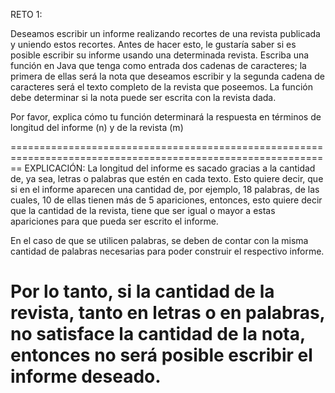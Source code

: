 RETO 1:

Deseamos escribir un informe realizando recortes de una revista publicada y uniendo estos recortes. Antes de hacer esto, le gustaría saber si es posible escribir su informe usando una determinada revista.
Escriba una función en Java que tenga como entrada dos cadenas de caracteres; la primera de ellas será la nota que deseamos escribir y la segunda cadena de caracteres será el texto completo de la revista que poseemos. La función debe determinar si la nota puede ser escrita con la revista dada.

Por favor, explica cómo tu función determinará la respuesta en términos de longitud del informe (n) y de la revista (m)


==============================================================================================================
EXPLICACIÓN:
La longitud del informe es sacado gracias a la cantidad de, ya sea, letras o palabras que estén en cada texto.
Esto quiere decir, que si en el informe aparecen una cantidad de, por ejemplo, 18 palabras, de las cuales, 10 de ellas
tienen más de 5 apariciones, entonces, esto quiere decir que la cantidad de la revista, tiene que ser igual o mayor a estas
apariciones para que pueda ser escrito el informe.

En el caso de que se utilicen palabras, se deben de contar con la misma cantidad de palabras necesarias para poder
construir el respectivo informe.

Por lo tanto, si la cantidad de la revista, tanto en letras o en palabras, no satisface la cantidad de la nota, entonces no será
posible escribir el informe deseado.
==============================================================================================================